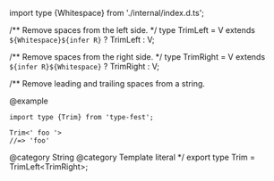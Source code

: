 import type {Whitespace} from './internal/index.d.ts';

/\*\*
Remove spaces from the left side.
\*/
type TrimLeft<V extends string> = V extends `${Whitespace}${infer R}` ? TrimLeft<R> : V;

/\*\*
Remove spaces from the right side.
\*/
type TrimRight<V extends string> = V extends `${infer R}${Whitespace}` ? TrimRight<R> : V;

/\*\*
Remove leading and trailing spaces from a string.

@example

    import type {Trim} from 'type-fest';

    Trim<' foo '>
    //=> 'foo'

@category String
@category Template literal
\*/
export type Trim<V extends string> = TrimLeft\<TrimRight<V>\>;
